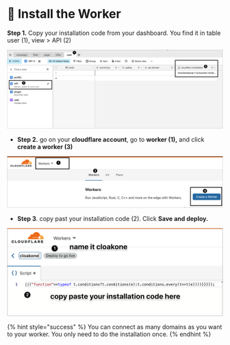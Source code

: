 # 🦾 Install the Worker

**Step 1.** Copy your installation code from your dashboard. You find it in table user \(1\), view &gt; API \(2\)

![](../../../.gitbook/assets/cleanshot-2020-09-02-at-19.44.43-2x.png)

* **Step 2.** go on your **cloudflare account**, go to **worker \(1\),** and click **create a worker \(3\)**

![](../../../.gitbook/assets/cleanshot-2020-09-02-at-21.31.44-2x.png)

* **Step 3**. copy past your installation code \(2\). Click **Save and deploy.**

![](../../../.gitbook/assets/cleanshot-2020-09-02-at-21.32.11-2x.png)

{% hint style="success" %}
You can connect as many domains as you want to your worker. You only need to do the installation once.
{% endhint %}


